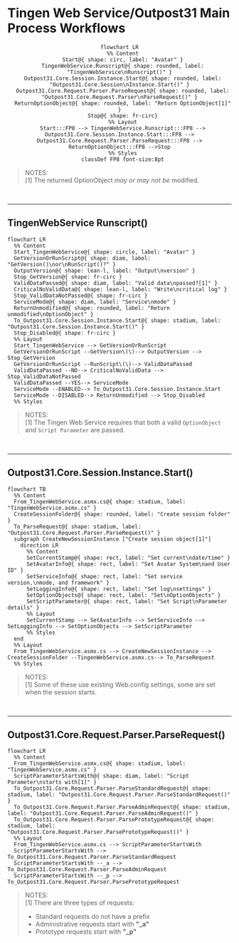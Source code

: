 <!-- u250905 -->

# Tingen Web Service/Outpost31 Main Process Workflows

<div align="center">

```mermaid
flowchart LR
  %% Content
  Start@{ shape: circ, label: "Avatar" }
  TingenWebService.Runscript@{ shape: rounded, label: "TingenWebService\nRunscript()" }
  Outpost31.Core.Session.Instance.Start@{ shape: rounded, label: "Outpost31.Core.Session\nInstance.Start()" }
  Outpost31.Core.Request.Parser.ParseRequest@{ shape: rounded, label: "Outpost31.Core.Request.Parser\nParseRequest()" }
  ReturnOptionObject@{ shape: rounded, label: "Return OptionObject[1]" }
  Stop@{ shape: fr-circ}
  %% Layout
  Start:::FP8 --> TingenWebService.Runscript:::FP8 --> Outpost31.Core.Session.Instance.Start:::FP8 -->  Outpost31.Core.Request.Parser.ParseRequest:::FP8 --> ReturnOptionObject:::FP8 -->Stop
  %% Styles
  classDef FP8 font-size:8pt
```

</div>

> NOTES:  
> [1] The returned OptionObject *may or may not be* modified.

<br>

***

## TingenWebService Runscript()

```mermaid
flowchart LR
  %% Content
  Start_TingenWebService@{ shape: circle, label: "Avatar" }
  GetVersionOrRunScript@{ shape: diam, label: "GetVersion()\nor\nRunScript()?" }
  OutputVersion@{ shape: lean-l, label: "Output\nversion" }
  Stop_GetVersion@{ shape: fr-circ }
  ValidDataPassed@{ shape: diam, label: "Valid data\npassed?[1]" }
  CriticalNoValidData@{ shape: lean-l, label: "Write\ncritical log" }
  Stop_ValidDataNotPassed@{ shape: fr-circ }
  ServiceMode@{ shape: diam, label: "Service\nmode" }
  ReturnUnmodified@{ shape: rounded, label: "Return unmodified\nOptionObject" }
  To_Outpost31.Core.Session.Instance.Start@{ shape: stadium, label: "Outpost31.Core.Session.Instance.Start()" }
  Stop_Disabled@{ shape: fr-circ }
  %% Layout
  Start_TingenWebService --> GetVersionOrRunScript
  GetVersionOrRunScript --GetVersion\(\)--> OutputVersion --> Stop_GetVersion
  GetVersionOrRunScript --RunScript\(\)--> ValidDataPassed
  ValidDataPassed --NO--> CriticalNoValidData --> Stop_ValidDataNotPassed
  ValidDataPassed --YES--> ServiceMode
  ServiceMode --ENABLED--> To_Outpost31.Core.Session.Instance.Start
  ServiceMode --DISABLED--> ReturnUnmodified --> Stop_Disabled
  %% Styles
```

> NOTES:  
> [1] The Tingen Web Service requires that both a valid `OptionObject` and `Script Parameter` are passed.

<br>

****

## Outpost31.Core.Session.Instance.Start()

```mermaid
flowchart TB
  %% Content
  From_TingenWebService.asmx.cs@{ shape: stadium, label: "TingenWebService.asmx.cs" }
  CreateSessionFolder@{ shape: rounded, label: "Create session folder" }
  To_ParseRequest@{ shape: stadium, label: "Outpost31.Core.Request.Parser.ParseRequest()" }
  subgraph CreateNewSessionInstance ["Create session object[1]"]
    direction LR
      %% Content
      SetCurrentStamp@{ shape: rect, label: "Set current\ndate/time" }
      SetAvatarInfo@{ shape: rect, label: "Set Avatar System\nand User ID" }
      SetServiceInfo@{ shape: rect, label: "Set service version,\nmode, and framework" }
      SetLoggingInfo@{ shape: rect, label: "Set log\nsettings" }    
      SetOptionObjects@{ shape: rect, label: "Set\nOptionObjects" }
      SetScriptParameter@{ shape: rect, label: "Set Script\nParameter details" }
      %% Layout
      SetCurrentStamp --> SetAvatarInfo --> SetServiceInfo --> SetLoggingInfo --> SetOptionObjects --> SetScriptParameter
      %% Styles
  end
  %% Layout
  From_TingenWebService.asmx.cs --> CreateNewSessionInstance --> CreateSessionFolder --TingenWebService.asmx.cs--> To_ParseRequest
  %% Styles 
```

> NOTES:  
> [1] Some of these use existing Web.config settings, some are set when the session starts.

<br>

****

## Outpost31.Core.Request.Parser.ParseRequest()

```mermaid
flowchart LR
  %% Content
  From_TingenWebService.asmx.cs@{ shape: stadium, label: "TingenWebService.asmx.cs" }
  ScriptParameterStartsWith@{ shape: diam, label: "Script Parameter\nstarts with[1]" }
  To_Outpost31.Core.Request.Parser.ParseStandardRequest@{ shape: stadium, label: "Outpost31.Core.Request.Parser.ParseStandardRequest()" }
  To_Outpost31.Core.Request.Parser.ParseAdminRequest@{ shape: stadium, label: "Outpost31.Core.Request.Parser.ParseAdminRequest()" }
  To_Outpost31.Core.Request.Parser.ParsePrototypeRequest@{ shape: stadium, label: "Outpost31.Core.Request.Parser.ParsePrototypeRequest()" }
  %% Layout
  From_TingenWebService.asmx.cs --> ScriptParameterStartsWith
  ScriptParameterStartsWith --> To_Outpost31.Core.Request.Parser.ParseStandardRequest
  ScriptParameterStartsWith --_a --> To_Outpost31.Core.Request.Parser.ParseAdminRequest
  ScriptParameterStartsWith --_p --> To_Outpost31.Core.Request.Parser.ParsePrototypeRequest
```

> NOTES:  
> [1] There are three types of requests:
> * Standard requests do not have a prefix  
> * Administrative requests start with **"_a"**
> * Prototype requests start with **"_p"**
